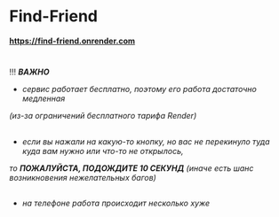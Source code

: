 # **Find-Friend**
**https://find-friend.onrender.com**
#
#
!!! ***ВАЖНО***
- *сервис работает бесплатно,*
*поэтому его работа достаточно медленная*

*(из-за ограничений бесплатного тарифа Render)*
##
- *если вы нажали на какую-то кнопку,*
*но вас не перекинуло туда куда вам нужно*
*или что-то не открылось,*

*то* ***ПОЖАЛУЙСТА, ПОДОЖДИТЕ 10 СЕКУНД***
*(иначе есть шанс возникновения нежелательных багов)*
##
- *на телефоне работа происходит несколько хуже*
